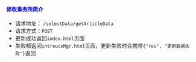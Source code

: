 #### <font color="blue">修改事务所简介</font>
- 请求地址： `/selectData/getArticleData`
- 请求方式：`POST`
- 更新成功返回`index.html`页面
- 失败都返回`introuceMgr.html`页面，更新失败时会携带`{"res", "更新数据失败"}`返回